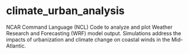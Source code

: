 # climate_urban_analysis
NCAR Command Language (NCL) Code to analyze and plot Weather Research and Forecasting (WRF) model output. 
Simulations address the impacts of urbanization and climate change on coastal winds in the Mid-Atlantic.
